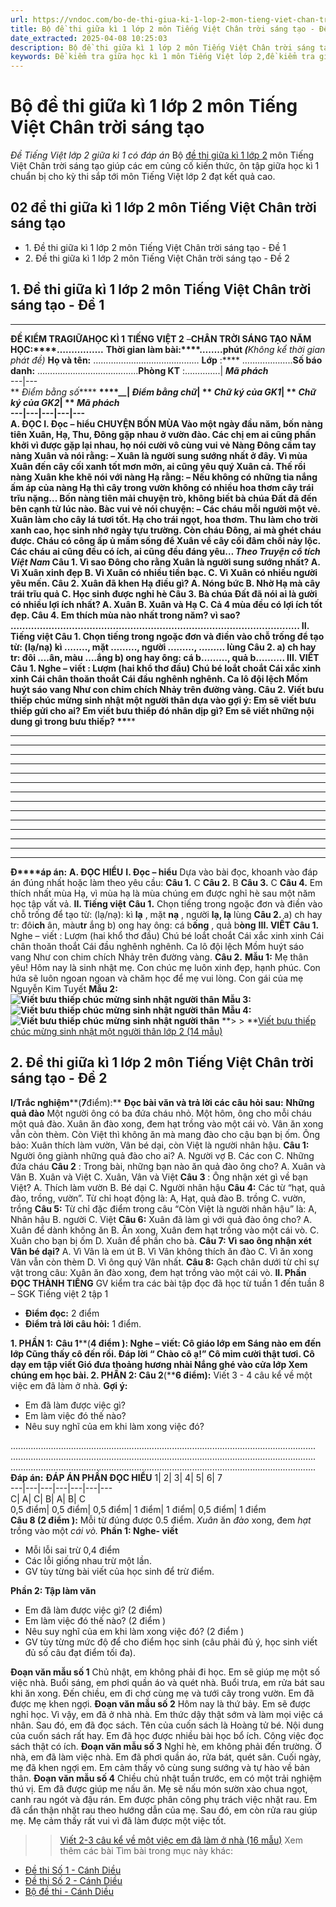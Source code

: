 ```yaml
---
url: https://vndoc.com/bo-de-thi-giua-ki-1-lop-2-mon-tieng-viet-chan-troi-sang-tao-330410
title: Bộ đề thi giữa kì 1 lớp 2 môn Tiếng Việt Chân trời sáng tạo - Đề Tiếng Việt lớp 2 giữa kì 1 có đáp án - VnDoc.com
date_extracted: 2025-04-08 10:25:03
description: Bộ đề thi giữa kì 1 lớp 2 môn Tiếng Việt Chân trời sáng tạo có đáp án kèm theo, giúp thầy cô tham khảo để ra đề thi giữa học kì 1 cho học sinh của mình.
keywords: Đề kiểm tra giữa học kì 1 môn Tiếng Việt lớp 2,đề kiểm tra giữa kì 1 lớp 2 môn tiếng việt,đề thi tiếng việt lớp 2 giữa học kì 1,đề thi giữa kì lớp 2 môn tiếng việt,Đề kiểm tra giữa kì 1 lớp 2,Đề thi giữa học kì 1 lớp 2 môn Tiếng Việt,Đề thi giữa học kì 1 lớp 2,Đề thi giữa kì 1 lớp 2,Tiếng Việt lớp 2,bài tập Tiếng Việt lớp 2,de thi giua ki 1 lop 2,Đề thi giữa kì 1 lớp 2 môn Tiếng Việt,Đề thi giữa kì 1 lớp 2 môn Tiếng Việt Chân trời sáng tạo
---
```


# Bộ đề thi giữa kì 1 lớp 2 môn Tiếng Việt Chân trời sáng tạo
 _Đề Tiếng Việt lớp 2 giữa kì 1 có đáp án_
Bộ [đề thi giữa kì 1 lớp 2](<https://vndoc.com/de-thi-giua-ki-1-lop2>) môn Tiếng Việt Chân trời sáng tạo giúp các em củng cố kiến thức, ôn tập giữa học kì 1 chuẩn bị cho kỳ thi sắp tới môn Tiếng Việt lớp 2 đạt kết quả cao.
## 02 đề thi giữa kì 1 lớp 2 môn Tiếng Việt Chân trời sáng tạo
  * 1\. Đề thi giữa kì 1 lớp 2 môn Tiếng Việt Chân trời sáng tạo - Đề 1
  * 2\. Đề thi giữa kì 1 lớp 2 môn Tiếng Việt Chân trời sáng tạo - Đề 2

## **1\. Đề thi giữa kì 1 lớp 2 môn Tiếng Việt Chân trời sáng tạo - Đề 1**
****
**ĐỀ KIỂM TRA****GIỮA****HỌC KÌ 1**
**TIẾNG VIỆT 2** –**CHÂN TRỜI SÁNG TẠO**
**NĂM HỌC:****…………….**
**Thời gian làm bài:****……..****phút**** _\(_**_Không kể thời gian phát đề\)_
**Họ và tên:** …………………………………… **Lớp** :**** ………………..**Số báo danh:** …………………………….……**Phòng KT** :…………..| **_Mã phách_**  
---|---  
** _Điểm bằng số_**** __****__****__****__**| **_Điểm bằng chữ_**| ** _Chữ ký của GK1_**| ** _Chữ ký của GK2_**| ** _Mã phách_**  
---|---|---|---|---  
**A. ĐỌC**
**I. Đọc – hiểu**
**CHUYỆN BỐN MÙA**
Vào một ngày đầu năm, bốn nàng tiên Xuân, Hạ, Thu, Đông gặp nhau ở vườn đào. Các chị em ai cũng phấn khởi vì được gặp lại nhau, họ nói cười vô cùng vui vẻ
Nàng Đông cầm tay nàng Xuân và nói rằng:
– Xuân là người sung sướng nhất ở đây. Vì mùa Xuân đến cây cối xanh tốt mơn mởn, ai cũng yêu quý Xuân cả.
Thế rồi nàng Xuân khe khẽ nói với nàng Hạ rằng:
– Nếu không có những tia nắng ấm áp của nàng Hạ thì cây trong vườn không có nhiều hoa thơm cây trái trĩu nặng…
Bốn nàng tiên mải chuyện trò, không biết bà chúa Đất đã đến bên cạnh từ lúc nào. Bàc vui vẻ nói chuyện:
– Các cháu mỗi người một vẻ. Xuân làm cho cây lá tươi tốt. Hạ cho trái ngọt, hoa thơm. Thu làm cho trời xanh cao, học sinh nhớ ngày tựu trường. Còn cháu Đông, ai mà ghét cháu được. Cháu có công ấp ủ mầm sống để Xuân về cây cối đâm chồi nảy lộc. Các cháu ai cũng đều có ích, ai cũng đều đáng yêu…
_Theo Truyện cổ tích Việt Nam_
**Câu 1.** Vì sao Đông cho rằng Xuân là người sung sướng nhất?
A. Vì Xuân xinh đẹp
B. Vì Xuân có nhiều tiền bạc.
C. Vì Xuân có nhiều người yêu mến.
**Câu 2.** Xuân đã khen Hạ điều gì?
A. Nóng bức
B. Nhờ Hạ mà cây trái trĩu quả
C. Học sinh được nghỉ hè
**Câu 3.** Bà chúa Đất đã nói ai là gười có nhiều lợi ích nhất?
A. Xuân
B. Xuân và Hạ
C. Cả 4 mùa đều có lợi ích tốt đẹp.
**Câu 4.** Em thích mùa nào nhất trong năm? vì sao?
….…………………………………………………………………………………..
**II. Tiếng việt**
**Câu 1.** Chọn tiếng trong ngoặc đơn và điền vào chỗ trống để tạo từ:
\(lạ/nạ\) kì …….., mặt ……..., người ……..., ……… lùng
**Câu 2.**
a\) ch hay tr: đôi ….ân, màu ….ắng
b\) ong hay ông: cá b………, quả b……….
**III. VIẾT**
**Câu 1.** Nghe – viết : Lượm \(hai khổ thơ đầu\)
Chú bé loắt choắt
Cái xắc xinh xinh
Cái chân thoăn thoắt
Cái đầu nghênh nghênh.
Ca lô đội lệch
Mồm huýt sáo vang
Như con chim chích
Nhảy trên đường vàng.
**Câu 2.** Viết bưu thiếp chúc mừng sinh nhật một người thân dựa vào gợi ý:
Em sẽ viết bưu thiếp gửi cho ai?
Em viết bưu thiếp đó nhân dịp gì?
Em sẽ viết những nội dung gì trong bưu thiếp?
**__**
****
****
****
****
****
****
****
****
****
****
****
****
****
****
**Đ****áp án:**
**A. ĐỌC HIỂU**
**I. Đọc – hiểu**
Dựa vào bài đọc, khoanh vào đáp án đúng nhất hoặc làm theo yêu cầu:
**Câu 1.** C
**Câu 2.** B
**Câu 3.** C
**Câu 4.** Em thích nhất mùa Hạ, vì mùa hạ là mùa chúng em được nghỉ hè sau một năm học tập vất vả.
**II. Tiếng việt**
**Câu 1.** Chọn tiếng trong ngoặc đơn và điền vào chỗ trống để tạo từ:
\(lạ/nạ\): kì **lạ** , mặt **nạ** , người **lạ, lạ** lùng
**Câu 2.**
a\) ch hay tr: đôi**ch** ân, màu**tr** ắng
b\) ong hay ông: cá b**ống** , quả b**òng**
**III. VIẾT**
**Câu 1.** Nghe – viết : Lượm \(hai khổ thơ đầu\)
Chú bé loắt choắt
Cái xắc xinh xinh
Cái chân thoăn thoắt
Cái đầu nghênh nghênh.
Ca lô đội lệch
Mồm huýt sáo vang
Như con chim chích
Nhảy trên đường vàng.
**Câu 2.**
**Mẫu 1:**
Mẹ thân yêu\!
Hôm nay là sinh nhật mẹ. Con chúc mẹ luôn xinh đẹp, hạnh phúc. Con hứa sẽ luôn ngoan ngoan và chăm học để mẹ vui lòng.
Con gái của mẹ
Nguyễn Kim Tuyết
**Mẫu 2:**
**![Viết bưu thiếp chúc mừng sinh nhật người thân](https://i.vdoc.vn/data/image/2024/10/25/viet-buu-thiep-chuc-mung-sinh-nhat-mot-nguoi-than-lop-2-6.jpg)**
**Mẫu 3:**
**![Viết bưu thiếp chúc mừng sinh nhật người thân](https://i.vdoc.vn/data/image/2024/10/25/viet-buu-thiep-chuc-mung-sinh-nhat-mot-nguoi-than-lop-2-5.jpg)**
**Mẫu 4:**
**![Viết bưu thiếp chúc mừng sinh nhật người thân](https://i.vdoc.vn/data/image/2024/10/25/viet-buu-thiep-chuc-mung-sinh-nhat-mot-nguoi-than-lop-2-4.jpg)**
**> > **[Viết bưu thiếp chúc mừng sinh nhật một người thân lớp 2 \(14 mẫu\)](<https://vndoc.com/viet-buu-thiep-chuc-mung-sinh-nhat-mot-nguoi-than-lop-2-246186>)
## **2\. Đề thi giữa kì 1 lớp 2 môn Tiếng Việt Chân trời sáng tạo - Đề 2**
**I/Trắc nghiệm****\(****7****điểm\):**
**Đọc bài văn và trả lời các câu hỏi sau:**
**Những quả đào**
Một người ông có ba đứa cháu nhỏ. Một hôm, ông cho mỗi cháu một quả đào. Xuân ăn đào xong, đem hạt trồng vào một cái vò. Vân ăn xong vẫn còn thèm. Còn Việt thì không ăn mà mang đào cho cậu bạn bị ốm. Ông bảo: Xuân thích làm vườn, Vân bé dại, còn Việt là người nhân hậu.
**Câu 1:** Người ông giành những quả đào cho ai?
A. Người vợ
B. Các con
C. Những đứa cháu
**Câu 2** : Trong bài, những bạn nào ăn quả đào ông cho?
A. Xuân và Vân
B. Xuân và Việt
C. Xuân, Vân và Việt
**Câu 3** : Ông nhận xét gì về bạn Việt?
A. Thích làm vườn
B. Bé dại
C. Người nhân hậu
**Câu 4:** Các từ “hạt, quả đào, trồng, vườn”. Từ chỉ hoạt động là:
A, Hạt, quả đào
B. trồng
C. vườn, trồng
**Câu 5:** Từ chỉ đặc điểm trong câu “Còn Việt là người nhân hậu” là:
A, Nhân hậu
B. người
C. Việt
**Câu 6:** Xuân đã làm gì với quả đào ông cho?
A. Xuân để dành không ăn
B. Ăn xong, Xuân đem hạt trồng vào một cái vò.
C. Xuân cho bạn bị ốm
D. Xuân để phần cho bà.
**Câu 7: Vì sao ông nhận xét Vân bé dại?**
A. Vì Vân là em út
B. Vì Vân không thích ăn đào
C. Vì ăn xong Vân vẫn còn thèm
D. Vì ông quý Vân nhất.
**Câu 8:** Gạch chân dưới từ chỉ sự vật trong câu:
Xuân ăn đào xong, đem hạt trồng vào một cái vò.
**II. Phần ĐỌC THÀNH TIẾNG**
GV kiểm tra các bài tập đọc đã học từ tuần 1 đến tuần 8 – SGK Tiếng việt 2 tập 1
  * **Điểm đọc:** 2 điểm
  * **Điểm trả lời câu hỏi:** 1 điểm.

**1\. PHẦN 1:**
**Câu 1****\(****4 điểm \): Nghe – viết:**
**Cô giáo lớp em**
Sáng nào em đến lớp
Cũng thấy cô đến rồi.
Đáp lời “ Chào cô ạ\!”
Cô mỉm cười thật tươi.
Cô dạy em tập viết
Gió đưa thoảng hương nhài
Nắng ghé vào cửa lớp
Xem chúng em học bài.
**2\. PHẦN 2:**
**Câu 2****\(****6 điểm\):** Viết 3 - 4 câu kể về một việc em đã làm ở nhà.
**Gợi ý:**
  * Em đã làm được việc gì?
  * Em làm việc đó thế nào?
  * Nêu suy nghĩ của em khi làm xong việc đó?

.........................................................................................................................
.........................................................................................................................
.........................................................................................................................
**Đáp án:**
**ĐÁP ÁN PHẦN ĐỌC HIỂU**
1| 2| 3| 4| 5| 6| 7  
---|---|---|---|---|---|---  
C| A| C| B| A| B| C  
0,5 điểm| 0,5 điểm| 0,5 điểm| 1 điểm| 1 điểm| 0,5 điểm| 1 điểm  
**Câu 8 \(2 điểm \):** Mỗi từ đúng được 0.5 điểm.
_Xuân_ ăn _đào_ xong, đem _hạt_ trồng vào một _cái vò._
**Phần 1: Nghe- viết**
  * Mỗi lỗi sai trừ 0,4 điểm
  * Các lỗi giống nhau trừ một lần.
  * GV tùy từng bài viết của học sinh để trừ điểm.

**Phần 2: Tập làm văn**
  * Em đã làm được việc gì? \(2 điểm\)
  * Em làm việc đó thế nào? \(2 điểm \)
  * Nêu suy nghĩ của em khi làm xong việc đó? \(2 điểm \)
  * GV tùy từng mức độ để cho điểm học sinh \(câu phải đủ ý, học sinh viết đủ số câu đạt điểm tối đa\).

**Đoạn văn mẫu số 1**
Chủ nhật, em không phải đi học. Em sẽ giúp mẹ một số việc nhà. Buổi sáng, em phơi quần áo và quét nhà. Buổi trưa, em rửa bát sau khi ăn xong. Đến chiều, em đi chợ cùng mẹ và tưới cây trong vườn. Em đã được mẹ khen ngợi.
**Đoạn văn mẫu số 2**
Hôm nay là thứ bảy. Em sẽ được nghỉ học. Vì vậy, em đã ở nhà nhà. Em thức dậy thật sớm và làm mọi việc cá nhân. Sau đó, em đã đọc sách. Tên của cuốn sách là Hoàng tử bé. Nội dung của cuốn sách rất hay. Em đã học được nhiều bài học bổ ích. Công việc đọc sách thật có ích.
**Đoạn văn mẫu số 3**
Nghỉ hè, em không phải đến trường. Ở nhà, em đã làm việc nhà. Em đã phơi quần áo, rửa bát, quét sân. Cuối ngày, mẹ đã khen ngợi em. Em cảm thấy vô cùng sung sướng và tự hào về bản thân.
**Đoạn văn mẫu số 4**
Chiều chủ nhật tuần trước, em có một trải nghiệm thú vị. Em đã được giúp mẹ nấu ăn. Mẹ sẽ nấu món sườn xào chua ngọt, canh rau ngót và đậu rán. Em được phân công phụ trách việc nhặt rau. Em đã cẩn thận nhặt rau theo hướng dẫn của mẹ. Sau đó, em còn rửa rau giúp mẹ. Mẹ cảm thấy rất vui vì đã làm được một việc tốt.
>> [Viết 2-3 câu kể về một việc em đã làm ở nhà \(16 mẫu\)](<https://vndoc.com/viet-2-3-cau-ke-ve-mot-viec-em-da-lam-o-nha-243051>)
Xem thêm các bài Tìm bài trong mục này khác:
  * [Đề thi Số 1 - Cánh Diều](</de-thi-giua-ki-1-lop-2-mon-tieng-viet-canh-dieu-de-1-330528>)
  * [Đề thi Số 2 - Cánh Diều](</de-thi-giua-ki-1-lop-2-mon-tieng-viet-nam-2021-2022-sach-canh-dieu-247305>)
  * [Bộ đề thi - Cánh Diều](</bo-de-thi-giua-ki-1-lop-2-mon-tieng-viet-canh-dieu-330529>)

